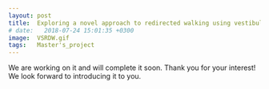 ```yaml
---
layout: post
title:  Exploring a novel approach to redirected walking using vestibular stimulation
# date:   2018-07-24 15:01:35 +0300
image:  VSRDW.gif
tags:   Master's_project
---
```

We are working on it and will complete it soon. Thank you for your interest! We look forward to introducing it to you.